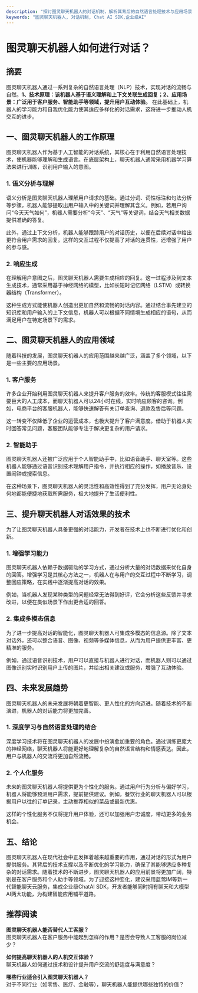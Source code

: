 ```yaml
---
description: "探讨图灵聊天机器人的对话机制，解析其背后的自然语言处理技术与应用场景，提升用户体验。"
keywords: "图灵聊天机器人, 对话机制, Chat AI SDK,企业级AI"
---
```

# 图灵聊天机器人如何进行对话？  

  

## 摘要  

图灵聊天机器人通过一系列复杂的自然语言处理（NLP）技术，实现对话的流畅与自然。**1、技术原理：该机器人基于语义理解和上下文关联生成回复；2、应用场景：广泛用于客户服务、智能助手等领域，提升用户互动体验。** 在此基础上，机器人的学习能力和自我优化能力使其适应多样化的对话需求，这将进一步推动人机交互的进步。

## 一、图灵聊天机器人的工作原理  

图灵聊天机器人作为基于人工智能的对话系统，其核心在于利用自然语言处理技术，使机器能够理解和生成语言。在底层架构上，聊天机器人通常采用机器学习算法来进行训练，识别用户输入的意图。

### 1. 语义分析与理解  

语义分析是图灵聊天机器人理解用户请求的基础。通过分词、词性标注和句法分析等步骤，机器人能够提取出用户输入中的关键词并理解其含义。例如，若用户询问“今天天气如何”，机器人需要分析“今天”、“天气”等关键词，结合天气相关数据提供准确的答复。

此外，通过上下文分析，机器人能够跟踪用户的对话历史，以便在后续对话中给出更符合用户需求的回复。这样的交互过程不仅提高了对话的连贯性，还增强了用户的参与感。

### 2. 响应生成  

在理解用户意图之后，图灵聊天机器人需要生成相应的回复。这一过程涉及到文本生成技术，通常采用基于神经网络的模型，比如长短时记忆网络（LSTM）或转换器结构（Transformer）。

这种生成方式能使机器人创造出更加自然和流畅的对话内容。通过结合事先建立的知识库和用户输入的上下文信息，机器人可以根据不同情境生成相应的语句，从而满足用户在特定场景下的需求。

## 二、图灵聊天机器人的应用领域  

随着科技的发展，图灵聊天机器人的应用范围越来越广泛，涵盖了多个领域，以下是一些主要的应用场景。

### 1. 客户服务  

许多企业开始利用图灵聊天机器人来提升客户服务的效率。传统的客服模式往往需要巨大的人工成本，而聊天机器人可以24小时在线，实时响应顾客的咨询。例如，电商平台的客服机器人，能够快速解答有关订单查询、退款及售后等问题。

这一转变不仅降低了企业的运营成本，也极大提升了客户满意度。借助于机器人实时回答常见问题，客服团队能够专注于解决更复杂的用户请求。

### 2. 智能助手  

图灵聊天机器人还被广泛应用于个人智能助手中，比如语音助手、聊天室等。这些机器人能够通过语音识别技术理解用户指令，并执行相应的操作，如播放音乐、设置闹钟或搜索信息。

在这种场景下，图灵聊天机器人的灵活性和高效性得到了充分发挥，用户无论身处何地都能便捷地获取所需服务，极大地提升了生活便利性。

## 三、提升聊天机器人对话效果的技术  

为了让图灵聊天机器人具备更强的对话能力，开发者在技术上也不断进行优化和创新。

### 1. 增强学习能力  

图灵聊天机器人依赖于数据驱动的学习方式，通过分析大量的对话数据来优化自身的回答。增强学习是其核心方法之一，机器人在与用户的交互过程中不断学习，调整回应策略，在实践中逐渐提高对话的效果。

例如，当机器人发现某种类型的问题经常无法得到好评，它会分析这些反馈并寻求改进，以便在类似场景下作出更合适的回答。

### 2. 集成多模态信息  

为了进一步提高对话的智能化，图灵聊天机器人可集成多模态的信息源。除了文本对话外，还可以整合语音、图像、视频等多媒体信息，从而为用户提供更丰富、更精准的服务。

例如，通过语音识别技术，用户可以直接与机器人进行对话，而机器人则可以通过图像识别实时识别用户上传的图片，并给出相关建议或服务，增强了互动体验。

## 四、未来发展趋势  

图灵聊天机器人的未来发展将朝着更智能、更人性化的方向迈进。随着技术的不断演进，机器人的对话能力将更加完善。

### 1. 深度学习与自然语言处理的结合  

深度学习技术将在图灵聊天机器人的发展中扮演愈加重要的角色。通过训练更庞大的神经网络，聊天机器人将能更好地理解复杂的自然语言结构和情感表达。因此，用户与机器人的交流将更加自然流畅。

### 2. 个人化服务  

未来的图灵聊天机器人将提供更为个性化的服务。通过用户行为分析与偏好学习，机器人将能够预测用户需求，提前提供建议。例如，餐饮行业的聊天机器人可以根据用户以往的订单记录，主动推荐相似的菜品或最新优惠。

这样的个性化服务不仅将提升用户体验，还可以加强用户忠诚度，带动更多的业务机会。

## 五、结论  

图灵聊天机器人在现代社会中正发挥着越来越重要的作用，通过对话的形式为用户提供服务。其背后的技术支撑以及不断优化的学习能力，确保了其能够适应多种复杂的对话需求。随着技术的不断进步，图灵聊天机器人的应用前景将更加广阔，特别是在客户服务和个人助手等领域。为了迎接这种变化，建议采用蓝莺IM等新一代智能聊天云服务，集成企业级ChatAI SDK，开发者能够同时拥有聊天和大模型AI两大功能，为构建智能应用铺平道路。

## 推荐阅读

**图灵聊天机器人能否替代人工客服？**  
图灵聊天机器人在客户服务中能起到怎样的作用？是否会导致人工客服的岗位减少？

**如何提高聊天机器人的人机交互体验？**  
聊天机器人如何通过技术和设计提升用户交流的舒适度与满意度？

**哪些行业适合引入图灵聊天机器人？**  
对于不同行业（如零售、医疗、金融等），聊天机器人能提供哪些独特的价值？
